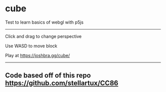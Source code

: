 # cube
Test to learn basics of webgl with p5js
_______
Click and drag to change perspective

Use WASD to move block

Play at https://joshbra.gg/cube/

_______
## Code based off of this repo https://github.com/stellartux/CC86
